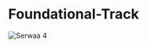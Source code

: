 # Foundational-Track
![Serwaa 4](https://github.com/AlgoPeersKHub/Foundational-Track/assets/150908294/b117336a-dcd7-4e87-a577-861d8c1202c3)
